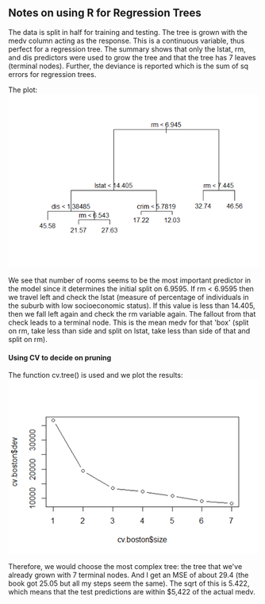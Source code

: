 ## Notes on using R for Regression Trees

The data is split in half for training and testing. The tree is grown with the medv column acting as the response. This is a continuous variable, thus perfect for a regression tree. The summary shows that only the lstat, rm, and dis predictors were used to grow the tree and that the tree has 7 leaves (terminal nodes). Further, the deviance is reported which is the sum of sq errors for regression trees.

The plot:
![Reg tree with 7 leaves](https://github.com/RudyWilliams/r-code/blob/master/plots/seven_leaf_regtree.png)

We see that number of rooms seems to be the most important predictor in the model since it determines the initial split on 6.9595. If rm < 6.9595 then we travel left and check the lstat (measure of percentage of individuals in the suburb with low socioeconomic status). If this value is less than 14.405, then we fall left again and check the rm variable again. The fallout from that check leads to a terminal node. This is the mean medv for that 'box' (split on rm, take less than side and split on lstat, take less than side of that and split on rm).


#### Using CV to decide on pruning
The function cv.tree() is used and we plot the results:
![CV results](https://github.com/RudyWilliams/r-code/blob/master/plots/regtree_cv.png)

Therefore, we would choose the most complex tree: the tree that we've already grown with 7 terminal nodes. And I get an MSE of about 29.4 (the book got 25.05 but all my steps seem the same). The sqrt of this is 5.422, which means that the test predictions are within $5,422 of the actual medv.